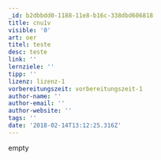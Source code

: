 ```yaml
---
_id: b2dbbdd0-1188-11e8-b16c-338dbd606818
title: cnu1v
visible: '0'
art: oer
titel: teste
desc: teste
link: ''
lernziele: ''
tipp: ''
lizenz: lizenz-1
vorbereitungszeit: vorbereitungszeit-1
author-name: ''
author-email: ''
author-website: ''
tags: ''
date: '2018-02-14T13:12:25.316Z'
---
```

empty

